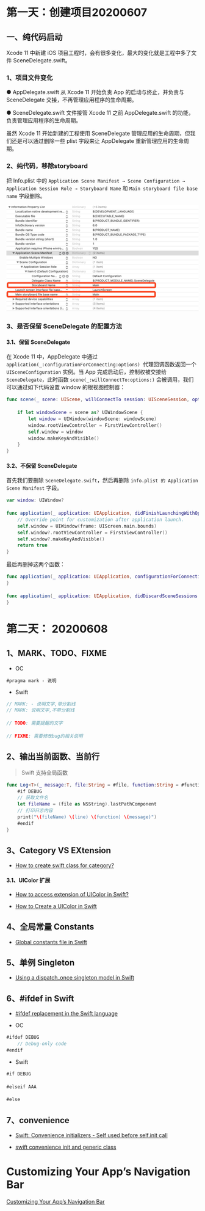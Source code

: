 # 第一天：创建项目20200607

## 一、纯代码启动

Xcode 11 中新建 iOS 项目工程时，会有很多变化，最大的变化就是工程中多了文件 SceneDelegate.swift。

### 1、项目文件变化

● AppDelegate.swift 从 Xcode 11 开始负责 App 的启动与终止，并负责与 SceneDelegate 交接，不再管理应用程序的生命周期。

● SceneDelegate.swift 文件接管 Xcode 11 之前 AppDelegate.swift 的功能，负责管理应用程序的生命周期。

虽然 Xcode 11 开始新建的工程使用 SceneDelegate 管理应用的生命周期，但我们还是可以通过删除一些 plist 字段来让 AppDelegate 重新管理应用的生命周期。

### 2、纯代码，移除storyboard

把 Info.plist 中的 ```Application Scene Manifest → Scene Configuration → Application Session Role → Storyboard Name``` 和 ```Main storyboard file base name``` 字段删除。

![](media_100day/001_001.jpg)

### 3、是否保留 SceneDelegate 的配置方法

#### 3.1、保留 SceneDelegate

在 Xcode 11 中，AppDelegate 中通过 `application(_:configurationForConnecting:options) `代理回调函数返回一个 `UISceneConfiguration` 实例。当 App 完成启动后，控制权被交接给 `SceneDelegate`，此时函数 `scene(_:willConnectTo:options:)` 会被调用，我们可以通过如下代码设置 window 的根视图控制器：

```swift
func scene(_ scene: UIScene, willConnectTo session: UISceneSession, options connectionOptions: UIScene.ConnectionOptions) {
    
    if let windowScene = scene as? UIWindowScene {
        let window = UIWindow(windowScene: windowScene)
        window.rootViewController = FirstViewController()
        self.window = window
        window.makeKeyAndVisible()
    }
}
```

#### 3.2、不保留 SceneDelegate

首先我们要删除 `SceneDelegate.swift`，然后再删除 `info.plist 的 Application Scene Manifest` 字段。

```swift
var window: UIWindow?

func application(_ application: UIApplication, didFinishLaunchingWithOptions launchOptions: [UIApplication.LaunchOptionsKey: Any]?) -> Bool {
    // Override point for customization after application launch.
    self.window = UIWindow(frame: UIScreen.main.bounds)
    self.window?.rootViewController = FirstViewController()
    self.window?.makeKeyAndVisible()
    return true
}
```

最后再删掉这两个函数：

```swift
func application(_ application: UIApplication, configurationForConnecting connectingSceneSession: UISceneSession, options: UIScene.ConnectionOptions) -> UISceneConfiguration {
}

func application(_ application: UIApplication, didDiscardSceneSessions sceneSessions: Set<UISceneSession>) {
}
```



# 第二天： 20200608

## 1、MARK、TODO、FIXME

* OC

```
#pragma mark - 说明
```

* Swift

```swift
// MARK: - 说明文字,带分割线
// MARK: 说明文字,不带分割线

// TODO: 需要提醒的文字

// FIXME: 需要修改bug的相关说明
```

## 2、输出当前函数、当前行

> Swift 支持全局函数

```swift
func Log<T>(_ message:T, file:String = #file, function:String = #function, line:Int = #line) {
    #if DEBUG
    // 获取文件名
    let fileName = (file as NSString).lastPathComponent
    // 打印日志内容
    print("\(fileName) \(line) \(function) \(message)")
    #endif
}
```

## 3、Category VS EXtension

* [How to create swift class for category?](https://stackoverflow.com/questions/24142829/how-to-create-swift-class-for-category)

#### 3.1、UIColor 扩展

* [How to access extension of UIColor in Swift?](https://stackoverflow.com/questions/29648348/how-to-access-extension-of-uicolor-in-swift)

* [How to Create a UIColor in Swift](https://www.codingexplorer.com/create-uicolor-swift/)



## 4、全局常量 Constants

* [Global constants file in Swift](https://stackoverflow.com/questions/26252233/global-constants-file-in-swift)



## 5、单例 Singleton

* [Using a dispatch_once singleton model in Swift](https://stackoverflow.com/questions/24024549/using-a-dispatch-once-singleton-model-in-swift)



## 6、#ifdef in Swift

* [#ifdef replacement in the Swift language](https://stackoverflow.com/questions/24003291/ifdef-replacement-in-the-swift-language)

* OC

```swift
#ifdef DEBUG
    // Debug-only code
#endif
```

* Swift

```swift
#if DEBUG

#elseif AAA

#else
```

## 7、convenience

* [Swift: Convenience initializers - Self used before self.init call](https://stackoverflow.com/questions/37095435/swift-convenience-initializers-self-used-before-self-init-call)

* [swift convenience init and generic class](https://stackoverflow.com/questions/44066573/swift-convenience-init-and-generic-class)







# Customizing Your App’s Navigation Bar

[Customizing Your App’s Navigation Bar](https://developer.apple.com/documentation/uikit/uinavigationcontroller/customizing_your_app_s_navigation_bar)



